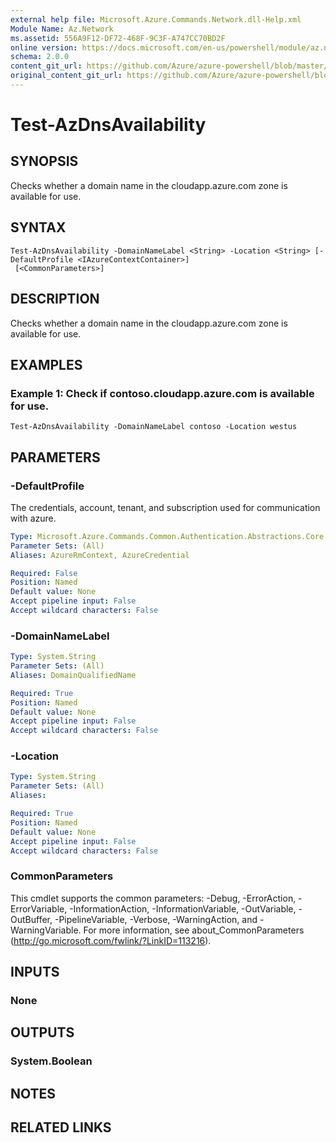 ```yaml
---
external help file: Microsoft.Azure.Commands.Network.dll-Help.xml
Module Name: Az.Network
ms.assetid: 556A9F12-DF72-468F-9C3F-A747CC70BD2F
online version: https://docs.microsoft.com/en-us/powershell/module/az.network/test-azdnsavailability
schema: 2.0.0
content_git_url: https://github.com/Azure/azure-powershell/blob/master/src/ResourceManager/Network/Commands.Network/help/Test-AzDnsAvailability.md
original_content_git_url: https://github.com/Azure/azure-powershell/blob/master/src/ResourceManager/Network/Commands.Network/help/Test-AzDnsAvailability.md
---
```


# Test-AzDnsAvailability

## SYNOPSIS
Checks whether a domain name in the cloudapp.azure.com zone is available for use.

## SYNTAX

```
Test-AzDnsAvailability -DomainNameLabel <String> -Location <String> [-DefaultProfile <IAzureContextContainer>]
 [<CommonParameters>]
```

## DESCRIPTION
Checks whether a domain name in the cloudapp.azure.com zone is available for use.

## EXAMPLES

### Example 1: Check if contoso.cloudapp.azure.com is available for use.
```
Test-AzDnsAvailability -DomainNameLabel contoso -Location westus
```

## PARAMETERS

### -DefaultProfile
The credentials, account, tenant, and subscription used for communication with azure.

```yaml
Type: Microsoft.Azure.Commands.Common.Authentication.Abstractions.Core.IAzureContextContainer
Parameter Sets: (All)
Aliases: AzureRmContext, AzureCredential

Required: False
Position: Named
Default value: None
Accept pipeline input: False
Accept wildcard characters: False
```

### -DomainNameLabel
```yaml
Type: System.String
Parameter Sets: (All)
Aliases: DomainQualifiedName

Required: True
Position: Named
Default value: None
Accept pipeline input: False
Accept wildcard characters: False
```

### -Location
```yaml
Type: System.String
Parameter Sets: (All)
Aliases:

Required: True
Position: Named
Default value: None
Accept pipeline input: False
Accept wildcard characters: False
```

### CommonParameters
This cmdlet supports the common parameters: -Debug, -ErrorAction, -ErrorVariable, -InformationAction, -InformationVariable, -OutVariable, -OutBuffer, -PipelineVariable, -Verbose, -WarningAction, and -WarningVariable. For more information, see about_CommonParameters (http://go.microsoft.com/fwlink/?LinkID=113216).

## INPUTS

### None

## OUTPUTS

### System.Boolean

## NOTES

## RELATED LINKS
